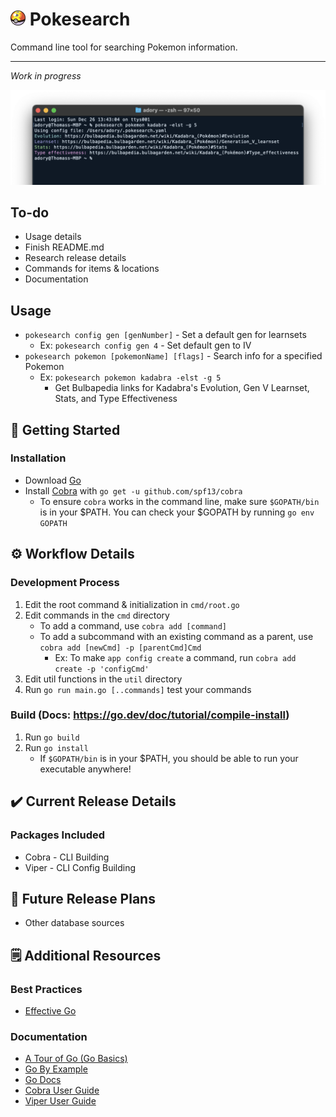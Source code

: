 <h1><img src="repeat-ball.webp" width="24" height="24" /> Pokesearch</h1>
Command line tool for searching Pokemon information.

---

*Work in progress*

![Command line screenshot](screenshot.png)

## To-do
- Usage details
- Finish README.md
- Research release details 
- Commands for items & locations
- Documentation

## Usage
- `pokesearch config gen [genNumber]` - Set a default gen for learnsets
	- Ex: `pokesearch config gen 4` - Set default gen to IV
- `pokesearch pokemon [pokemonName] [flags]` - Search info for a specified Pokemon
	- Ex: `pokesearch pokemon kadabra -elst -g 5`
		- Get Bulbapedia links for Kadabra's Evolution, Gen V Learnset, Stats, and Type Effectiveness

## 🚀 Getting Started
### Installation
- Download [Go](https://go.dev/learn/)
- Install [Cobra](https://pkg.go.dev/github.com/spf13/cobra#section-readme) with `go get -u github.com/spf13/cobra`
	- To ensure `cobra` works in the command line, make sure `$GOPATH/bin` is in your $PATH. You can check your $GOPATH by running `go env GOPATH`

## ⚙️ Workflow Details
### Development Process
1. Edit the root command & initialization in `cmd/root.go`
2. Edit commands in the `cmd` directory 
	- To add a command, use `cobra add [command]`
	- To add a subcommand with an existing command as a parent, use `cobra add [newCmd] -p [parentCmd]Cmd`
		- Ex: To make `app config create` a command, run `cobra add create -p 'configCmd'`
3. Edit util functions in the `util` directory
4. Run `go run main.go [..commands]` test your commands 

### Build (Docs: https://go.dev/doc/tutorial/compile-install) 
1. Run `go build`
2. Run `go install`
	- If `$GOPATH/bin` is in your $PATH, you should be able to run your executable anywhere!

## ✔️ Current Release Details

### Packages Included
- Cobra - CLI Building
- Viper - CLI Config Building

## 📅 Future Release Plans
- Other database sources

## 🗒️ Additional Resources
### Best Practices
- [Effective Go](https://go.dev/doc/effective_go)
  
### Documentation
- [A Tour of Go (Go Basics)](https://go.dev/tour/welcome/1)
- [Go By Example](https://gobyexample.com/)
- [Go Docs](https://go.dev/doc/)
- [Cobra User Guide](https://github.com/spf13/cobra/blob/master/user_guide.md)
- [Viper User Guide](https://github.com/spf13/viper)

